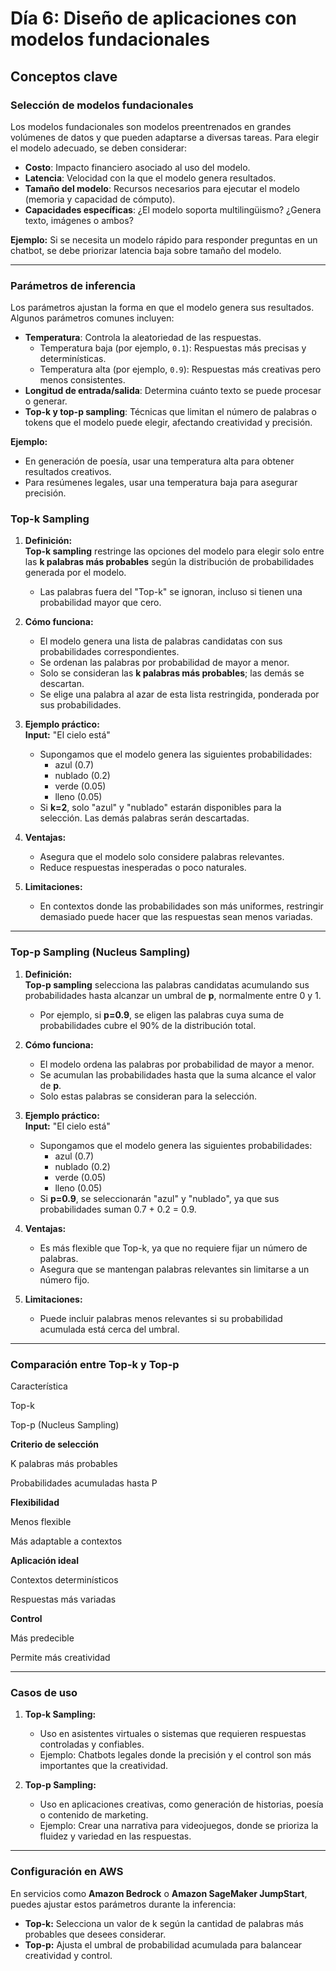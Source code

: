 # Día 6: Diseño de aplicaciones con modelos fundacionales

## Conceptos clave

### Selección de modelos fundacionales
Los modelos fundacionales son modelos preentrenados en grandes volúmenes de datos y que pueden adaptarse a diversas tareas. Para elegir el modelo adecuado, se deben considerar:

- **Costo**: Impacto financiero asociado al uso del modelo.
- **Latencia**: Velocidad con la que el modelo genera resultados.
- **Tamaño del modelo**: Recursos necesarios para ejecutar el modelo (memoria y capacidad de cómputo).
- **Capacidades específicas**: ¿El modelo soporta multilingüismo? ¿Genera texto, imágenes o ambos?

**Ejemplo:**
Si se necesita un modelo rápido para responder preguntas en un chatbot, se debe priorizar latencia baja sobre tamaño del modelo.

---

### Parámetros de inferencia
Los parámetros ajustan la forma en que el modelo genera sus resultados. Algunos parámetros comunes incluyen:

- **Temperatura**: Controla la aleatoriedad de las respuestas.
  - Temperatura baja (por ejemplo, `0.1`): Respuestas más precisas y determinísticas.
  - Temperatura alta (por ejemplo, `0.9`): Respuestas más creativas pero menos consistentes.
- **Longitud de entrada/salida**: Determina cuánto texto se puede procesar o generar.
- **Top-k y top-p sampling**: Técnicas que limitan el número de palabras o tokens que el modelo puede elegir, afectando creatividad y precisión.

**Ejemplo:**
- En generación de poesía, usar una temperatura alta para obtener resultados creativos.
- Para resúmenes legales, usar una temperatura baja para asegurar precisión.



### **Top-k Sampling**

1.  **Definición:**  
    **Top-k sampling** restringe las opciones del modelo para elegir solo entre las **k palabras más probables** según la distribución de probabilidades generada por el modelo.
    
    -   Las palabras fuera del "Top-k" se ignoran, incluso si tienen una probabilidad mayor que cero.
2.  **Cómo funciona:**
    
    -   El modelo genera una lista de palabras candidatas con sus probabilidades correspondientes.
    -   Se ordenan las palabras por probabilidad de mayor a menor.
    -   Solo se consideran las **k palabras más probables**; las demás se descartan.
    -   Se elige una palabra al azar de esta lista restringida, ponderada por sus probabilidades.
3.  **Ejemplo práctico:**  
    **Input:** "El cielo está"
    
    -   Supongamos que el modelo genera las siguientes probabilidades:
        -   azul (0.7)
        -   nublado (0.2)
        -   verde (0.05)
        -   lleno (0.05)
    -   Si **k=2**, solo "azul" y "nublado" estarán disponibles para la selección. Las demás palabras serán descartadas.
4.  **Ventajas:**
    
    -   Asegura que el modelo solo considere palabras relevantes.
    -   Reduce respuestas inesperadas o poco naturales.
5.  **Limitaciones:**
    
    -   En contextos donde las probabilidades son más uniformes, restringir demasiado puede hacer que las respuestas sean menos variadas.

----------

### **Top-p Sampling (Nucleus Sampling)**

1.  **Definición:**  
    **Top-p sampling** selecciona las palabras candidatas acumulando sus probabilidades hasta alcanzar un umbral de **p**, normalmente entre 0 y 1.
    
    -   Por ejemplo, si **p=0.9**, se eligen las palabras cuya suma de probabilidades cubre el 90% de la distribución total.
2.  **Cómo funciona:**
    
    -   El modelo ordena las palabras por probabilidad de mayor a menor.
    -   Se acumulan las probabilidades hasta que la suma alcance el valor de **p**.
    -   Solo estas palabras se consideran para la selección.
3.  **Ejemplo práctico:**  
    **Input:** "El cielo está"
    
    -   Supongamos que el modelo genera las siguientes probabilidades:
        -   azul (0.7)
        -   nublado (0.2)
        -   verde (0.05)
        -   lleno (0.05)
    -   Si **p=0.9**, se seleccionarán "azul" y "nublado", ya que sus probabilidades suman 0.7 + 0.2 = 0.9.
4.  **Ventajas:**
    
    -   Es más flexible que Top-k, ya que no requiere fijar un número de palabras.
    -   Asegura que se mantengan palabras relevantes sin limitarse a un número fijo.
5.  **Limitaciones:**
    
    -   Puede incluir palabras menos relevantes si su probabilidad acumulada está cerca del umbral.

----------

### **Comparación entre Top-k y Top-p**

Característica

Top-k

Top-p (Nucleus Sampling)

**Criterio de selección**

K palabras más probables

Probabilidades acumuladas hasta P

**Flexibilidad**

Menos flexible

Más adaptable a contextos

**Aplicación ideal**

Contextos determinísticos

Respuestas más variadas

**Control**

Más predecible

Permite más creatividad

----------

### **Casos de uso**

1.  **Top-k Sampling:**
    
    -   Uso en asistentes virtuales o sistemas que requieren respuestas controladas y confiables.
    -   Ejemplo: Chatbots legales donde la precisión y el control son más importantes que la creatividad.
2.  **Top-p Sampling:**
    
    -   Uso en aplicaciones creativas, como generación de historias, poesía o contenido de marketing.
    -   Ejemplo: Crear una narrativa para videojuegos, donde se prioriza la fluidez y variedad en las respuestas.

----------

### **Configuración en AWS**

En servicios como **Amazon Bedrock** o **Amazon SageMaker JumpStart**, puedes ajustar estos parámetros durante la inferencia:

-   **Top-k:** Selecciona un valor de k según la cantidad de palabras más probables que desees considerar.
-   **Top-p:** Ajusta el umbral de probabilidad acumulada para balancear creatividad y control.
